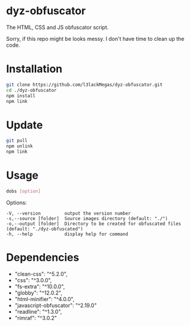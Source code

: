 # dyz-obfuscator
The HTML, CSS and JS obfuscator script.

Sorry, if this repo might be looks messy. I don't have time to clean up the code.

# Installation
```bash
git clone https://github.com/l3lackMegas/dyz-obfuscator.git
cd ./dyz-obfuscator
npm install
npm link
```

# Update
 ```bash
git pull
npm unlink
npm link
 ```
 
# Usage
 ```bash
 dobs [option]
 ```
 
 Options:
 ```
 -V, --version         output the version number
 -s,--source [folder]  Source images directory (default: "./")
 -o,--output [folder]  Directory to be created for obfuscated files (default: "./dyz-obfuscated")
 -h, --help            display help for command
 ```
  
# Dependencies
- "clean-css": "^5.2.0",
- "css": "^3.0.0",
- "fs-extra": "^10.0.0",
- "globby": "^12.0.2",
- "html-minifier": "^4.0.0",
- "javascript-obfuscator": "^2.19.0"
- "readline": "^1.3.0",
- "rimraf": "^3.0.2"
